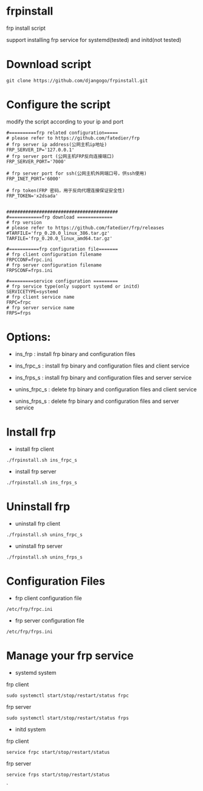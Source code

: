 # frpinstall
frp install script

support installing frp service for systemd(tested) and initd(not tested)

# Download script

`git clone https://github.com/djangogo/frpinstall.git
`

# Configure the script
modify the script according to your ip and port 
```
#==========frp related configuration=====
# please refer to https://github.com/fatedier/frp
# frp server ip address(公网主机ip地址)
FRP_SERVER_IP='127.0.0.1'
# frp server port (公网主机FRP反向连接端口)
FRP_SERVER_PORT='7000'

# frp server port for ssh(公网主机外网端口号，供ssh使用)
FRP_INET_PORT='6000'

# frp token(FRP 密码，用于反向代理连接保证安全性)
FRP_TOKEN='x2dsada'


#########################################
#============frp download =============
# frp version
# please refer to https://github.com/fatedier/frp/releases
#TARFILE='frp_0.20.0_linux_386.tar.gz'
TARFILE='frp_0.20.0_linux_amd64.tar.gz'

#===========frp configuration file=======
# frp client configuration filename
FRPCCONF=frpc.ini
# frp server configuration filename
FRPSCONF=frps.ini

#=========service configuration =========
# frp service type(only support systemd or initd)
SERVICETYPE=systemd
# frp client service name
FRPC=frpc
# frp server service name
FRPS=frps
```

# Options:
* ins_frp : install frp binary and configuration files

* ins_frpc_s : install frp binary and configuration files and client service

* ins_frps_s : install frp binary and configuration files and server service

* unins_frpc_s : delete frp binary and configuration files and client service

* unins_frps_s : delete frp binary and configuration files and server service

# Install frp
* install frp client

`
./frpinstall.sh ins_frpc_s
`

* install frp server

`
./frpinstall.sh ins_frps_s
`

# Uninstall frp

* uninstall frp client

`
./frpinstall.sh unins_frpc_s
`

* uninstall frp server


`
./frpinstall.sh unins_frps_s
`

# Configuration Files

* frp client configuration file

```
/etc/frp/frpc.ini
```

* frp server configuration file


```
/etc/frp/frps.ini
```


# Manage your frp service
* systemd system

 frp client
 
`
sudo systemctl start/stop/restart/status frpc
`

 frp server
 
`
sudo systemctl start/stop/restart/status frps
`

* initd system

 frp client
 
`
service frpc start/stop/restart/status
`



 frp server
 
`
service frps start/stop/restart/status
`


`


